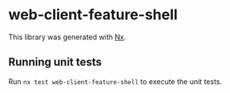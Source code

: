 # web-client-feature-shell

This library was generated with [Nx](https://nx.dev).

## Running unit tests

Run `nx test web-client-feature-shell` to execute the unit tests.
